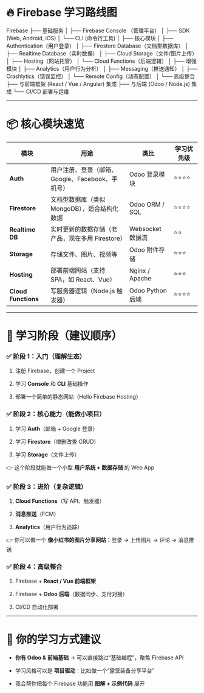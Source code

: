 # 🔥 Firebase 学习路线图

Firebase
├── 基础服务
│   ├── Firebase Console （管理平台）
│   ├── SDK (Web, Android, iOS)
│   └── CLI (命令行工具)
│
├── 核心模块
│   ├── Authentication（用户登录）
│   ├── Firestore Database（文档型数据库）
│   ├── Realtime Database（实时数据）
│   ├── Cloud Storage（文件/图片上传）
│   ├── Hosting（网站托管）
│   └── Cloud Functions（后端逻辑）
│
├── 增强模块
│   ├── Analytics（用户行为分析）
│   ├── Messaging（推送通知）
│   ├── Crashlytics（错误监控）
│   └── Remote Config（动态配置）
│
└── 高级整合
    ├── 与前端框架 (React / Vue / Angular) 集成
    ├── 与后端 (Odoo / Node.js) 集成
    └── CI/CD 部署与运维

---

# 📦 核心模块速览

|模块|用途|类比|学习优先级|
|---|---|---|---|
|**Auth**|用户注册、登录（邮箱、Google、Facebook、手机号）|Odoo 登录模块|⭐⭐⭐⭐|
|**Firestore**|文档型数据库（类似 MongoDB），适合结构化数据|Odoo ORM / SQL|⭐⭐⭐⭐|
|**Realtime DB**|实时更新的数据存储（老产品，现在多用 Firestore）|Websocket 数据流|⭐⭐|
|**Storage**|存储文件、图片、视频等|Odoo 附件存储|⭐⭐⭐|
|**Hosting**|部署前端网站（支持 SPA，如 React、Vue）|Nginx / Apache|⭐⭐⭐|
|**Cloud Functions**|写服务器逻辑（Node.js 触发器）|Odoo Python 后端|⭐⭐⭐⭐|

---

# 🚀 学习阶段（建议顺序）

### ✅ 阶段 1：入门（理解生态）

1. 注册 Firebase，创建一个 Project
    
2. 学习 **Console** 和 **CLI** 基础操作
    
3. 部署一个简单的静态网站（Hello Firebase Hosting）
    

### ✅ 阶段 2：核心能力（能做小项目）

1. 学习 **Auth**（邮箱 + Google 登录）
    
2. 学习 **Firestore**（增删改查 CRUD）
    
3. 学习 **Storage**（文件上传）
    

👉 这个阶段就能做一个小型 **用户系统 + 数据存储** 的 Web App

### ✅ 阶段 3：进阶（复杂逻辑）

1. **Cloud Functions**（写 API、触发器）
    
2. **消息推送**（FCM）
    
3. **Analytics**（用户行为追踪）
    

👉 你可以做一个 **像小红书的图片分享网站**：登录 → 上传图片 → 评论 → 消息推送

### ✅ 阶段 4：高级整合

1. Firebase + **React / Vue 前端框架**
    
2. Firebase + **Odoo 后端**（数据同步、支付对接）
    
3. CI/CD 自动化部署
    

---

# 📖 你的学习方式建议

- **你有 Odoo & 前端基础** → 可以直接跳过“基础编程”，聚焦 Firebase API
    
- 学习风格可以是 **项目驱动**：比如做一个“露营装备分享平台”
    
- 我会帮你把每个 Firebase 功能用 **图解 + 示例代码** 展开